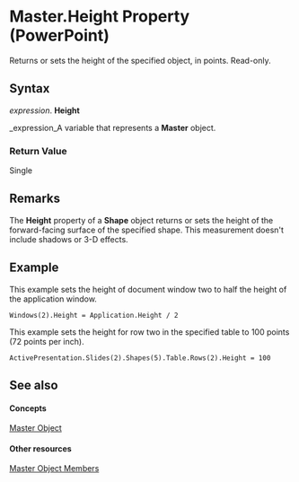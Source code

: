 
# Master.Height Property (PowerPoint)

Returns or sets the height of the specified object, in points. Read-only.


## Syntax

 _expression_. **Height**

 _expression_A variable that represents a  **Master** object.


### Return Value

Single


## Remarks

The  **Height** property of a **Shape** object returns or sets the height of the forward-facing surface of the specified shape. This measurement doesn't include shadows or 3-D effects.


## Example

This example sets the height of document window two to half the height of the application window.


```
Windows(2).Height = Application.Height / 2
```

This example sets the height for row two in the specified table to 100 points (72 points per inch).




```
ActivePresentation.Slides(2).Shapes(5).Table.Rows(2).Height = 100
```


## See also


#### Concepts


 [Master Object](22e8805e-6469-1a34-7f7b-f1ea5c6c49ff.md)
#### Other resources


 [Master Object Members](156762f4-61b8-43d0-2ce3-3069184cc225.md)
